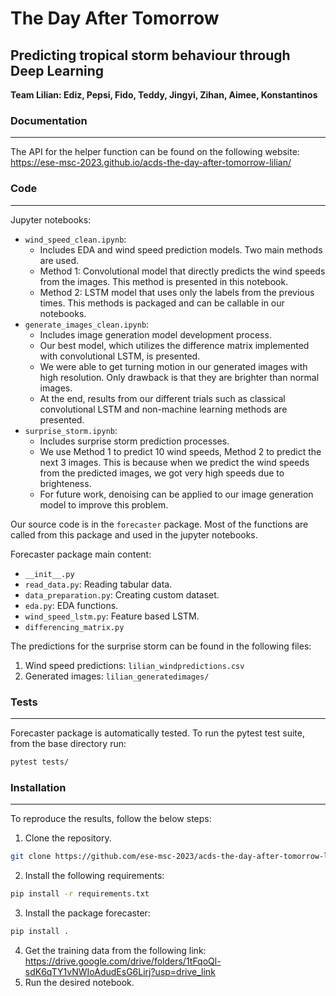 # The Day After Tomorrow

## Predicting tropical storm behaviour through Deep Learning

**Team Lilian: Ediz, Pepsi, Fido, Teddy, Jingyi, Zihan, Aimee, Konstantinos**

### Documentation
---
The API for the helper function can be found on the following website:
https://ese-msc-2023.github.io/acds-the-day-after-tomorrow-lilian/

### Code
---
Jupyter notebooks:
- `wind_speed_clean.ipynb`: 
    - Includes EDA and wind speed prediction models. Two main methods are used. 
    - Method 1: Convolutional model that directly predicts the wind speeds from the images. This method is 
    presented in this notebook.
    - Method 2: LSTM model that uses only the labels from the previous times. This methods is
    packaged and can be callable in our notebooks.
- `generate_images_clean.ipynb`: 
    - Includes image generation model development process.
    - Our best model, which utilizes the difference matrix implemented with convolutional LSTM, is presented.
    - We were able to get turning motion in our generated images with high resolution. Only drawback is that they
    are brighter than normal images.
    - At the end, results from our different trials such as classical convolutional LSTM and non-machine learning
    methods are presented.
- `surprise_storm.ipynb`: 
    - Includes surprise storm prediction processes.
    - We use Method 1 to predict 10 wind speeds, Method 2 to predict the next 3 images. This is because when
    we predict the wind speeds from the predicted images, we got very high speeds due to brighteness.
    - For future work, denoising can be applied to our image generation model to improve this problem.

Our source code is in the `forecaster` package. Most of the functions are called 
from this package and used in the jupyter notebooks.

Forecaster package main content:
- `__init__.py`
- `read_data.py`: Reading tabular data.
- `data_preparation.py`: Creating custom dataset.
- `eda.py`: EDA functions.
- `wind_speed_lstm.py`: Feature based LSTM.
- `differencing_matrix.py`

The predictions for the surprise storm can be found in the following files:
1. Wind speed predictions: `lilian_windpredictions.csv`
2. Generated images: `lilian_generatedimages/`

### Tests
---
Forecaster package is automatically tested. To run the pytest test suite,
from the base directory run:
```bash
pytest tests/
```

### Installation
---
To reproduce the results, follow the below steps:
1. Clone the repository. 
```bash
git clone https://github.com/ese-msc-2023/acds-the-day-after-tomorrow-lilian.git
```
2. Install the following requirements:
```bash
pip install -r requirements.txt
```
3. Install the package forecaster:
```bash
pip install .
```
4. Get the training data from the following link: https://drive.google.com/drive/folders/1tFqoQl-sdK6qTY1vNWIoAdudEsG6Lirj?usp=drive_link
5. Run the desired notebook.
